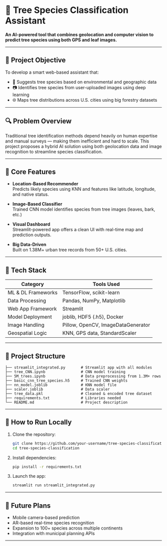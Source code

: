 # 🌳 Tree Species Classification Assistant

**An AI-powered tool that combines geolocation and computer vision to predict tree species using both GPS and leaf images.**

---

## 🎯 Project Objective

To develop a smart web-based assistant that:
- 📍 Suggests tree species based on environmental and geographic data  
- 📷 Identifies tree species from user-uploaded images using deep learning  
- 🌐 Maps tree distributions across U.S. cities using big forestry datasets

---

## 🔍 Problem Overview

Traditional tree identification methods depend heavily on human expertise and manual surveys — making them inefficient and hard to scale. This project proposes a hybrid AI solution using both geolocation data and image recognition to streamline species classification.

---

## 🧠 Core Features

- **Location-Based Recommender**  
  Predicts likely species using KNN and features like latitude, longitude, and native status.

- **Image-Based Classifier**  
  Trained CNN model identifies species from tree images (leaves, bark, etc.)

- **Visual Dashboard**  
  Streamlit-powered app offers a clean UI with real-time map and prediction outputs.

- **Big Data-Driven**  
  Built on 1.38M+ urban tree records from 50+ U.S. cities.

---

## 🧰 Tech Stack

| Category               | Tools Used                            |
|------------------------|----------------------------------------|
| ML & DL Frameworks     | TensorFlow, scikit-learn               |
| Data Processing        | Pandas, NumPy, Matplotlib              |
| Web App Framework      | Streamlit                              |
| Model Deployment       | joblib, HDF5 (.h5), Docker             |
| Image Handling         | Pillow, OpenCV, ImageDataGenerator     |
| Geospatial Logic       | KNN, GPS data, StandardScaler          |

---

## 📂 Project Structure

```
├── streamlit_integrated.py       # Streamlit app with all modules
├── tree_CNN.ipynb                # CNN model training
├── 5M_trees.ipynb                # Data preprocessing from 1.3M+ rows
├── basic_cnn_tree_species.h5     # Trained CNN weights
├── nn_model.joblib               # KNN model file
├── scaler.joblib                 # Data scaler
├── tree_data.pkl                 # Cleaned & encoded tree dataset
├── requirements.txt              # Libraries needed
└── README.md                     # Project description
```

---

## 🚀 How to Run Locally

1. Clone the repository:
   ```bash
   git clone https://github.com/your-username/tree-species-classification.git
   cd tree-species-classification
   ```

2. Install dependencies:
   ```bash
   pip install -r requirements.txt
   ```

3. Launch the app:
   ```bash
   streamlit run streamlit_integrated.py
   ```

---

## 🌱 Future Plans

- Mobile camera-based prediction  
- AR-based real-time species recognition  
- Expansion to 100+ species across multiple continents  
- Integration with municipal planning APIs

---
